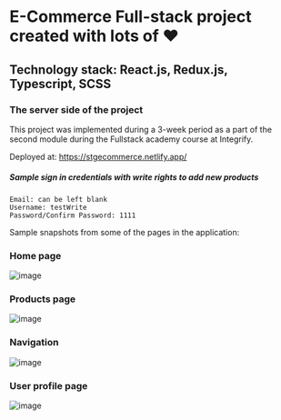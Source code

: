 # E-Commerce Full-stack project created with lots of ❤️ 

## Technology stack: React.js, Redux.js, Typescript, SCSS

### The server side of the project

This project was implemented during a 3-week period as a part of the second module during the Fullstack academy course at Integrify.

Deployed at: https://stgecommerce.netlify.app/

##### Sample sign in credentials with write rights to add new products

````
Email: can be left blank
Username: testWrite
Password/Confirm Password: 1111
````

Sample snapshots from some of the pages in the application:

### Home page
![image](https://user-images.githubusercontent.com/82092907/163262613-1ee8ce3a-ee28-43cc-8219-e17e979974e2.png)

### Products page
![image](https://user-images.githubusercontent.com/82092907/163262705-c1bfb5fe-d983-48ab-9827-38d2b8e6d49d.png)

### Navigation
![image](https://user-images.githubusercontent.com/82092907/163262668-8ed27821-a109-4c27-b9cc-f6f73edbc504.png)

### User profile page
![image](https://user-images.githubusercontent.com/82092907/163262758-6d6bb79d-ab10-4347-965b-ea962782a81d.png)
